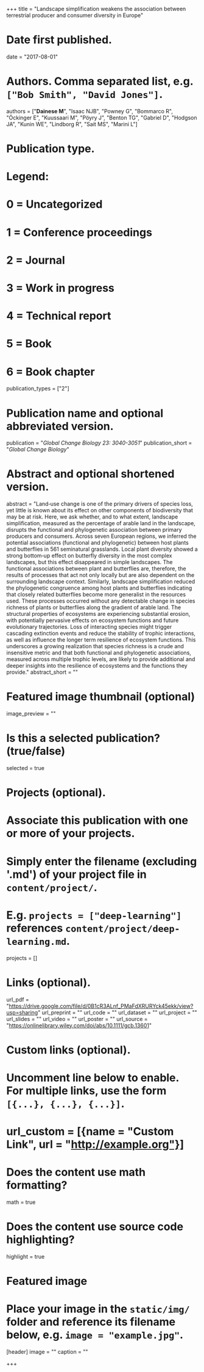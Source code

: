 +++
title = "Landscape simplification weakens the association between terrestrial producer and consumer diversity in Europe"

# Date first published.
date = "2017-08-01"

# Authors. Comma separated list, e.g. `["Bob Smith", "David Jones"]`.
authors = ["**Dainese M**", "Isaac NJB", "Powney G", "Bommarco R", "Öckinger E", "Kuussaari M", "Pöyry J", "Benton TG", "Gabriel D", "Hodgson JA", "Kunin WE", "Lindborg R", "Sait MS", "Marini L"]

# Publication type.
# Legend:
# 0 = Uncategorized
# 1 = Conference proceedings
# 2 = Journal
# 3 = Work in progress
# 4 = Technical report
# 5 = Book
# 6 = Book chapter
publication_types = ["2"]

# Publication name and optional abbreviated version.
publication = "*Global Change Biology 23: 3040-3051*"
publication_short = "*Global Change Biology*"

# Abstract and optional shortened version.
abstract = "Land‐use change is one of the primary drivers of species loss, yet little is known about its effect on other components of biodiversity that may be at risk. Here, we ask whether, and to what extent, landscape simplification, measured as the percentage of arable land in the landscape, disrupts the functional and phylogenetic association between primary producers and consumers. Across seven European regions, we inferred the potential associations (functional and phylogenetic) between host plants and butterflies in 561 seminatural grasslands. Local plant diversity showed a strong bottom‐up effect on butterfly diversity in the most complex landscapes, but this effect disappeared in simple landscapes. The functional associations between plant and butterflies are, therefore, the results of processes that act not only locally but are also dependent on the surrounding landscape context. Similarly, landscape simplification reduced the phylogenetic congruence among host plants and butterflies indicating that closely related butterflies become more generalist in the resources used. These processes occurred without any detectable change in species richness of plants or butterflies along the gradient of arable land. The structural properties of ecosystems are experiencing substantial erosion, with potentially pervasive effects on ecosystem functions and future evolutionary trajectories. Loss of interacting species might trigger cascading extinction events and reduce the stability of trophic interactions, as well as influence the longer term resilience of ecosystem functions. This underscores a growing realization that species richness is a crude and insensitive metric and that both functional and phylogenetic associations, measured across multiple trophic levels, are likely to provide additional and deeper insights into the resilience of ecosystems and the functions they provide." 
abstract_short = ""

# Featured image thumbnail (optional)
image_preview = ""

# Is this a selected publication? (true/false)
selected = true

# Projects (optional).
#   Associate this publication with one or more of your projects.
#   Simply enter the filename (excluding '.md') of your project file in `content/project/`.
#   E.g. `projects = ["deep-learning"]` references `content/project/deep-learning.md`.
projects = []

# Links (optional).
url_pdf = "https://drive.google.com/file/d/0B1cR3ALnf_PMaFdXRURYck45ekk/view?usp=sharing"
url_preprint = ""
url_code = ""
url_dataset = ""
url_project = ""
url_slides = ""
url_video = ""
url_poster = ""
url_source = "https://onlinelibrary.wiley.com/doi/abs/10.1111/gcb.13601"

# Custom links (optional).
#   Uncomment line below to enable. For multiple links, use the form `[{...}, {...}, {...}]`.
# url_custom = [{name = "Custom Link", url = "http://example.org"}]

# Does the content use math formatting?
math = true

# Does the content use source code highlighting?
highlight = true

# Featured image
# Place your image in the `static/img/` folder and reference its filename below, e.g. `image = "example.jpg"`.
[header]
image = ""
caption = ""

+++
